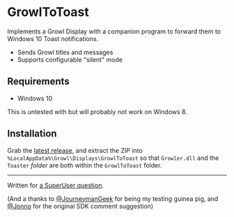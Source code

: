 # GrowlToToast

Implements a Growl Display with a companion program to forward them to Windows 10 Toast notifications.

* Sends Growl titles and messages
* Supports configurable "silent" mode

## Requirements

* Windows 10

This is untested with but will probably not work on Windows 8.

## Installation

Grab the [latest release](https://github.com/Elusive138/GrowlToToast/releases/download/v0.1/GrowlToToast.zip), and extract the ZIP into `%LocalAppData%\Growl\Displays\GrowlToToast` so that `Growler.dll` and the `Toaster` *folder* are both within the `GrowlToToast` folder.

----

Written for [a SuperUser question](http://superuser.com/questions/1039396/how-do-i-get-growl-for-windows-to-use-native-windows-8-10-notifications).

(And a thanks to [@JourneymanGeek](http://superuser.com/users/10165/journeyman-geek) for being my testing guinea pig, and [@Jonno](http://superuser.com/users/536125/jonno) for the original SDK comment suggestion)